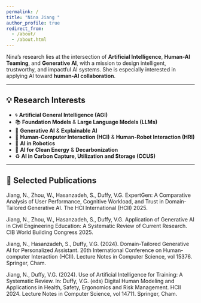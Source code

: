```yaml
---
permalink: /
title: "Nina Jiang "
author_profile: true
redirect_from: 
  - /about/
  - /about.html
---
```



Nina’s research lies at the intersection of **Artificial Intelligence**, **Human-AI Teaming**, and **Generative AI**, with a mission to design intelligent, trustworthy, and impactful AI systems. She is especially interested in applying AI toward **human-AI collaboration**.

---

## 💡 Research Interests

- 🌀 **Artificial General Intelligence (AGI)**
- 📚 **Foundation Models** & **Large Language Models (LLMs)**
- 🎨 **Generative AI** & **Explainable AI**
- 🤝 **Human-Computer Interaction (HCI)** & **Human-Robot Interaction (HRI)**
- 🤖 **AI in Robotics**
- 🌱 **AI for Clean Energy** & **Decarbonization**
- ♻️ **AI in Carbon Capture, Utilization and Storage (CCUS)**

---

## 📄 Selected Publications

Jiang, N., Zhou, W., Hasanzadeh, S., Duffy, V.G. ExpertGen: A Comparative Analysis of User Performance, Cognitive Workload, and Trust in Domain-Tailored Generative AI. The HCI International (HCII) 2025.

Jiang, N., Zhou, W., Hasanzadeh, S., Duffy, V.G. Application of Generative AI in Civil Engineering Education: A Systematic Review of Current Research. CIB World Building Congress 2025. 

Jiang, N., Hasanzadeh, S., Duffy, V.G. (2024). Domain-Tailored Generative AI for Personalized Assistant. 26th International Conference on Human-computer Interaction (HCII). Lecture Notes in Computer Science, vol 15376. Springer, Cham.

Jiang, N., Duffy, V.G. (2024). Use of Artificial Intelligence for Training: A Systematic Review. In: Duffy, V.G. (eds) Digital Human Modeling and Applications in Health, Safety, Ergonomics and Risk Management. HCII 2024. Lecture Notes in Computer Science, vol 14711. Springer, Cham. 



